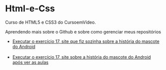 # Html-e-Css

  Curso de HTML5 e CSS3 do CursoemVídeo.

  Aprendendo mais sobre o Github e sobre como gerenciar meus repositórios

<ul>
  <li><a href="https://luisastellet.github.io/Html-e-Css/ex17/index.html"> Executar o exercício 17, site que fiz sozinha sobre a história do mascote do Android</a></li>
  <br>
  <li><a href="https://luisastellet.github.io/Html-e-Css/ex17/index_corrigido.html"> Executar o exercício 17, site sobre a história do mascote do Android  após ver as aulas</a></li>
</ul>